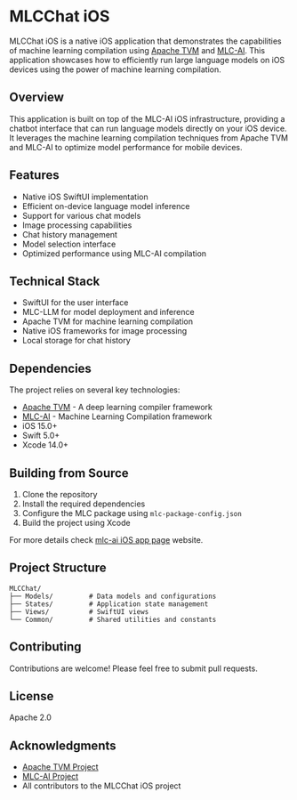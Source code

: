 
# MLCChat iOS

MLCChat iOS is a native iOS application that demonstrates the capabilities of machine learning compilation using [Apache TVM](https://tvm.apache.org/) and [MLC-AI](https://mlc.ai/). This application showcases how to efficiently run large language models on iOS devices using the power of machine learning compilation.

## Overview

This application is built on top of the MLC-AI iOS infrastructure, providing a chatbot interface that can run language models directly on your iOS device. It leverages the machine learning compilation techniques from Apache TVM and MLC-AI to optimize model performance for mobile devices.

## Features

- Native iOS SwiftUI implementation
- Efficient on-device language model inference
- Support for various chat models
- Image processing capabilities
- Chat history management
- Model selection interface
- Optimized performance using MLC-AI compilation

## Technical Stack

- SwiftUI for the user interface
- MLC-LLM for model deployment and inference
- Apache TVM for machine learning compilation
- Native iOS frameworks for image processing
- Local storage for chat history

## Dependencies

The project relies on several key technologies:

- [Apache TVM](https://tvm.apache.org/) - A deep learning compiler framework
- [MLC-AI](https://mlc.ai/) - Machine Learning Compilation framework
- iOS 15.0+
- Swift 5.0+
- Xcode 14.0+

## Building from Source

1. Clone the repository
2. Install the required dependencies
3. Configure the MLC package using `mlc-package-config.json`
4. Build the project using Xcode

For more details check [mlc-ai iOS app page](https://llm.mlc.ai/docs/deploy/ios.html) website.

## Project Structure

```
MLCChat/
├── Models/         # Data models and configurations
├── States/         # Application state management
├── Views/          # SwiftUI views
└── Common/         # Shared utilities and constants
```

## Contributing

Contributions are welcome! Please feel free to submit pull requests.

## License

Apache 2.0

## Acknowledgments

- [Apache TVM Project](https://tvm.apache.org/)
- [MLC-AI Project](https://mlc.ai/)
- All contributors to the MLCChat iOS project

